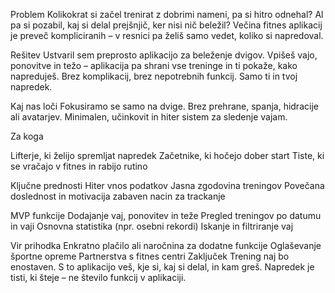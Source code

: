 Problem
Kolikokrat si začel trenirat z dobrimi nameni, pa si hitro odnehal? Al pa si pozabil, kaj si delal prejšnjič, ker nisi nič beležil? Večina fitnes aplikacij je preveč kompliciranih – v resnici pa želiš samo vedet, koliko si napredoval.

Rešitev
Ustvaril sem preprosto aplikacijo za beleženje dvigov. Vpišeš vajo, ponovitve in težo – aplikacija pa shrani vse treninge in ti pokaže, kako napreduješ. Brez komplikacij, brez nepotrebnih funkcij. Samo ti in tvoj napredek.

Kaj nas loči
Fokusiramo se samo na dvige. Brez prehrane, spanja, hidracije ali avatarjev. Minimalen, učinkovit in hiter sistem za sledenje vajam.

Za koga

Lifterje, ki želijo spremljat napredek
Začetnike, ki hočejo dober start
Tiste, ki se vračajo v fitnes in rabijo rutino

Ključne prednosti
Hiter vnos podatkov
Jasna zgodovina treningov
Povečana doslednost in motivacija
zabaven nacin za trackanje

MVP funkcije
Dodajanje vaj, ponovitev in teže
Pregled treningov po datumu in vaji
Osnovna statistika (npr. osebni rekordi)
Iskanje in filtriranje vaj

Vir prihodka
Enkratno plačilo ali naročnina za dodatne funkcije
Oglaševanje športne opreme
Partnerstva s fitnes centri
Zaključek
Trening naj bo enostaven. S to aplikacijo veš, kje si, kaj si delal, in kam greš. Napredek je tisti, ki šteje – ne število funkcij v aplikaciji.
